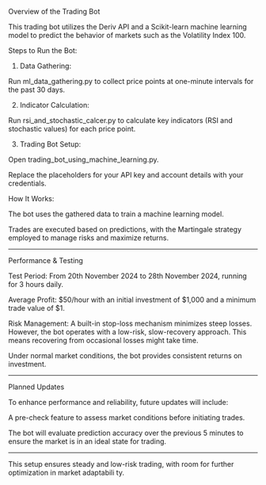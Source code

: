 Overview of the Trading Bot

This trading bot utilizes the Deriv API and a Scikit-learn machine learning model to predict the behavior of markets such as the Volatility Index 100.

Steps to Run the Bot:

1. Data Gathering:

Run ml_data_gathering.py to collect price points at one-minute intervals for the past 30 days.



2. Indicator Calculation:

Run rsi_and_stochastic_calcer.py to calculate key indicators (RSI and stochastic values) for each price point.



3. Trading Bot Setup:

Open trading_bot_using_machine_learning.py.

Replace the placeholders for your API key and account details with your credentials.




How It Works:

The bot uses the gathered data to train a machine learning model.

Trades are executed based on predictions, with the Martingale strategy employed to manage risks and maximize returns.



---

Performance & Testing

Test Period: From 20th November 2024 to 28th November 2024, running for 3 hours daily.

Average Profit: $50/hour with an initial investment of $1,000 and a minimum trade value of $1.

Risk Management: A built-in stop-loss mechanism minimizes steep losses. However, the bot operates with a low-risk, slow-recovery approach. This means recovering from occasional losses might take time.


Under normal market conditions, the bot provides consistent returns on investment.


---

Planned Updates

To enhance performance and reliability, future updates will include:

A pre-check feature to assess market conditions before initiating trades.

The bot will evaluate prediction accuracy over the previous 5 minutes to ensure the market is in an ideal state for trading.



---

This setup ensures steady and low-risk trading, with room for further optimization in market adaptabili
ty.
